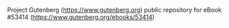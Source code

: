Project Gutenberg (https://www.gutenberg.org) public repository for
eBook #53414 (https://www.gutenberg.org/ebooks/53414)
